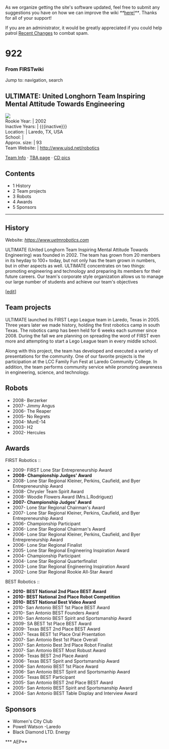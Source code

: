 As we organize getting the site's software updated, feel free to submit any
suggestions you have on how we can improve the wiki
_**_[here!](/index.php/User:Hallry/Suggestions "User:Hallry/Suggestions"
)_**_. Thanks for all of your support!

If you are an administrator, it would be greatly appreciated if you could help
patrol [Recent Changes](/index.php/Special:Recentchanges
"Special:Recentchanges" ) to combat spam.

# 922

### From FIRSTwiki

Jump to: navigation, search

ULTIMATE: United Longhorn Team Inspiring Mental Attitude Towards Engineering  
---  
[![](/media/6/6a/%28922%29_logo.gif)](/index.php/Image:%28922%29_logo.gif "" )  
Rookie Year: | 2002  
Inactive Years: | {{{inactive}}}  
Location: | Laredo, TX, USA  
School: |  
Approx. size: | 93  
Team Website: | <http://www.uisd.net/robotics>  
  
[Team Info](http://frclinks.appspot.com/t/922
"http://frclinks.appspot.com/t/922" ) · [TBA
page](http://www.thebluealliance.com/team/922
"http://www.thebluealliance.com/team/922" ) · [CD
pics](http://www.chiefdelphi.com/media/photos/tags/frc922
"http://www.chiefdelphi.com/media/photos/tags/frc922" )  
  
  

## Contents

  * 1 History
  * 2 Team projects
  * 3 Robots
  * 4 Awards
  * 5 Sponsors  
---  
  

## History

Website: _<https://www.uetmrobotics.com>_

ULTIMATE (United Longhorn Team Inspiring Mental Attitude Towards Engineering)
was founded in 2002. The team has grown from 20 members in its heyday to 100+
today, but not only has the team grown in numbers, but in other aspects as
well. ULTIMATE concentrates on two things: promoting engineering and
technology and preparing its members for their future careers. Our team's
corporate style organization allows us to manage our large number of students
and achieve our team's objectives

[[edit](/index.php?title=922&action=edit&section=2 "Edit section: Team
projects" )]

## Team projects

ULTIMATE launched its FIRST Lego League team in Laredo, Texas in 2005. Three
years later we made history, holding the first robotics camp in south Texas.
The robotics camp has been held for 6 weeks each summer since 2008. During the
fall we are planning on spreading the word of FIRST even more and attempting
to start a Lego League team in every middle school.

  
Along with this project, the team has developed and executed a variety of
presentations for the community. One of our favorite projects is the
participation at the LCC Family Fun Fest at Laredo Community College. In
addition, the team performs community service while promoting awareness in
engineering, science, and technology.


## Robots

  * 2008- Berzerker 
  * 2007- Jimmy Angus 
  * 2006- The Reaper 
  * 2005- No Regrets 
  * 2004- MunE-14 
  * 2003- H2 
  * 2002- Hercules 


## Awards

FIRST Robotics ::

  * 2009- FIRST Lone Star Entrepreneurship Award 
  * **2008- Championship Judges' Award**
  * 2008- Lone Star Regional Kleiner, Perkins, Caufield, and Byer Entrepreneurship Award 
  * 2008- Chrysler Team Spirit Award 
  * 2008- Woodie Flowers Award (Mrs.L.Rodriguez) 
  * **2007- Championship Judges' Award**
  * 2007- Lone Star Regional Chairman's Award 
  * 2007- Lone Star Regional Kleiner, Perkins, Caufield, and Byer Entrepreneurship Award 
  * 2006- Championship Participant 
  * 2006- Lone Star Regional Chairman's Award 
  * 2006- Lone Star Regional Kleiner, Perkins, Caufield, and Byer Entrepreneurship Award 
  * 2006- Lone Star Regional Finalist 
  * 2005- Lone Star Regional Engineering Inspiration Award 
  * 2004- Championship Participant 
  * 2004- Lone Star Regional Quarterfinalist 
  * 2003- Lone Star Regional Engineering Inspiration Award 
  * 2002- Lone Star Regional Rookie All-Star Award 

BEST Robotics ::

  * **2010- BEST National 2nd Place BEST Award**
  * **2010- BEST National 2nd Place Robot Competition**
  * **2010- BEST National Best Video Award**
  * 2010- San Antonio BEST 1st Place BEST Award 
  * 2010- San Antonio BEST Founders Award 
  * 2010- San Antonio BEST Spirit and Sportsmanship Award 
  * 2009- SA BEST 1st Place BEST Award 
  * 2009- Texas BEST 2nd Place BEST Award 
  * 2007- Texas BEST 1st Place Oral Prsentation 
  * 2007- San Antonio Best 1st Place Overall 
  * 2007- San Antonio Best 3rd Place Robot Finalist 
  * 2007- San Antonio BEST Most Robust Award 
  * 2006- Texas BEST 2nd Place Award 
  * 2006- Texas BEST Spirit and Sportsmanship Award 
  * 2006- San Antonio BEST 1st Place Award 
  * 2006- San Antonio BEST Spirit and Sportsmanhip Award 
  * 2005- Texas BEST Participant 
  * 2005- San Antonio BEST 2nd Place BEST Award 
  * 2005- San Antonio BEST Spirit and Sportsmanship Award 
  * 2004- San Antonio BEST Table Display and Interview Award 


## Sponsors

  * Women's City Club 
  * Powell Watson -Laredo 
  * Black Diamond LTD. Energy 

*** AEP**

